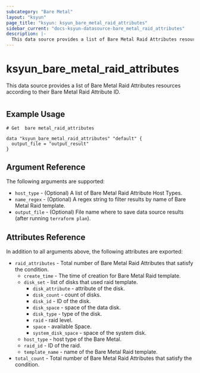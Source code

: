 ```yaml
---
subcategory: "Bare Metal"
layout: "ksyun"
page_title: "ksyun: ksyun_bare_metal_raid_attributes"
sidebar_current: "docs-ksyun-datasource-bare_metal_raid_attributes"
description: |-
  This data source provides a list of Bare Metal Raid Attributes resources according to their Bare Metal Raid Attribute ID.
---
```


# ksyun_bare_metal_raid_attributes

This data source provides a list of Bare Metal Raid Attributes resources according to their Bare Metal Raid Attribute ID.

#

## Example Usage

```hcl
# Get  bare metal_raid_attributes

data "ksyun_bare_metal_raid_attributes" "default" {
  output_file = "output_result"
}
```

## Argument Reference

The following arguments are supported:

* `host_type` - (Optional) A list of Bare Metal Raid Attribute Host Types.
* `name_regex` - (Optional) A regex string to filter results by name of Bare Metal Raid template.
* `output_file` - (Optional) File name where to save data source results (after running `terraform plan`).

## Attributes Reference

In addition to all arguments above, the following attributes are exported:

* `raid_attributes` - Total number of Bare Metal Raid Attributes that satisfy the condition.
  * `create_time` - The time of creation for Bare Metal Raid template.
  * `disk_set` - list of disks that used raid template.
    * `disk_attribute` - attribute of the disk.
    * `disk_count` - count of disks.
    * `disk_id` - ID of the disk.
    * `disk_space` - space of the data disk.
    * `disk_type` - type of the disk.
    * `raid` - raid level.
    * `space` - available Space.
    * `system_disk_space` - space of the system disk.
  * `host_type` - host type of the Bare Metal.
  * `raid_id` - ID of the raid.
  * `template_name` - name of the Bare Metal Raid template.
* `total_count` - Total number of Bare Metal Raid Attributes that satisfy the condition.


